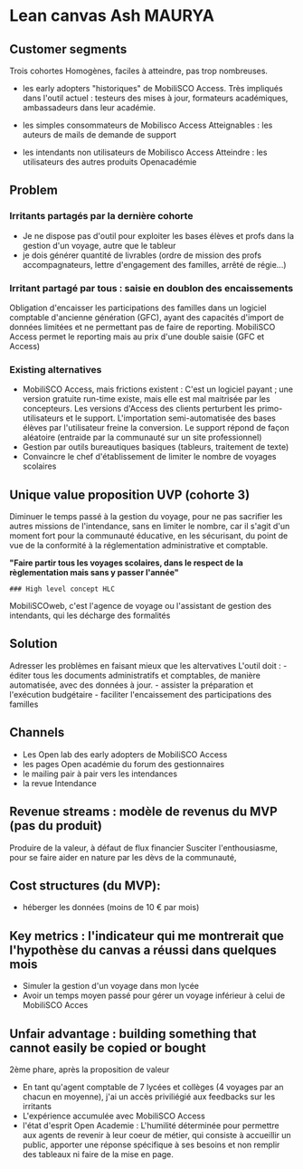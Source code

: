 # Lean canvas Ash MAURYA

## Customer segments
Trois cohortes Homogènes, faciles à atteindre, pas trop nombreuses.

- les early adopters "historiques" de MobiliSCO Access.
Très impliqués dans l'outil actuel : testeurs des mises à jour, formateurs académiques, ambassadeurs dans leur académie.

- les simples consommateurs de Mobilisco Access
Atteignables : les auteurs de mails de demande de support

- les intendants non utilisateurs de Mobilisco Access
Atteindre : les utilisateurs des autres produits Openacadémie

## Problem

### Irritants partagés par la dernière cohorte  
- Je ne dispose pas d'outil pour exploiter les bases élèves et profs dans la gestion d'un voyage, autre que le tableur
- je dois générer quantité de livrables (ordre de mission des profs accompagnateurs, lettre d'engagement des familles, arrêté de régie...)

### Irritant partagé par tous : saisie en doublon des encaissements
Obligation d'encaisser les participations des familles dans un logiciel comptable d'ancienne génération (GFC), ayant des capacités d'import de données limitées et ne permettant pas de faire de reporting. MobiliSCO Access permet le reporting mais au prix d'une double saisie (GFC et Access) 

### Existing alternatives
- MobiliSCO Access, mais frictions existent : 
C'est un logiciel payant ; une version gratuite run-time existe, mais elle est mal maitrisée par les concepteurs. 
Les versions d'Access des clients perturbent les primo-utilisateurs et le support.
L'importation semi-automatisée des bases élèves par l'utilisateur freine la conversion.
Le support répond de façon aléatoire (entraide par la communauté sur un site professionnel)
- Gestion par outils bureautiques basiques (tableurs, traitement de texte) 
- Convaincre le chef d'établissement de limiter le nombre de voyages scolaires

## Unique value proposition UVP (cohorte 3)

Diminuer le temps passé à la gestion du voyage, pour ne pas sacrifier les autres missions de l'intendance,
sans en limiter le nombre, car il s'agit d'un moment fort pour la communauté éducative,
en les sécurisant, du point de vue de la conformité à la réglementation administrative et comptable.

__"Faire partir tous les voyages scolaires, dans le respect de la règlementation mais sans y passer l'année"__


    ### High level concept HLC 
MobiliSCOweb, c'est l'agence de voyage ou l'assistant de gestion des intendants, qui les décharge des formalités

## Solution 
Adresser les problèmes en faisant mieux que les altervatives
L'outil doit :
    - éditer tous les documents administratifs et comptables, de manière automatisée, avec des données à jour.
    - assister la préparation et l'exécution budgétaire
    - faciliter l'encaissement des participations des familles

## Channels
- Les Open lab des early adopters de MobiliSCO Access
- les pages Open académie du forum des gestionnaires
- le mailing pair à pair vers les intendances
- la revue Intendance

## Revenue streams : modèle de revenus du MVP (pas du produit)
Produire de la valeur, à défaut de flux financier
Susciter l'enthousiasme, pour se faire aider en nature par les dèvs de la communauté, 

## Cost structures (du MVP): 
- héberger les données (moins de 10 € par mois)

## Key metrics : l'indicateur qui me montrerait que l'hypothèse du canvas a réussi dans quelques mois
- Simuler la gestion d'un voyage dans mon lycée
- Avoir un temps moyen passé pour gérer un voyage inférieur à celui de MobiliSCO Acces

## Unfair advantage : building something that cannot easily be copied or bought
2ème phare, après la proposition de valeur
- En tant qu'agent comptable de 7 lycées et collèges (4 voyages par an chacun en moyenne), j'ai un accès priviliégié aux feedbacks sur les irritants 
- L'expérience accumulée avec MobiliSCO Access
- l'état d'esprit Open Academie : L'humilité déterminée pour permettre aux agents de revenir à leur coeur de métier, qui consiste à accueillir un public, apporter une réponse spécifique à ses besoins et non remplir des tableaux ni faire de la mise en page.